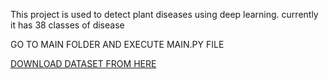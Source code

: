 This project is used to detect plant diseases using deep learning. currently it has 38 classes of disease


GO TO MAIN FOLDER AND EXECUTE MAIN.PY FILE

[DOWNLOAD DATASET FROM HERE](https://drive.google.com/file/d/1i9Z-VfWY3gVshYVgqHl-VNWkh1jVjYvQ/view?usp=sharing)
